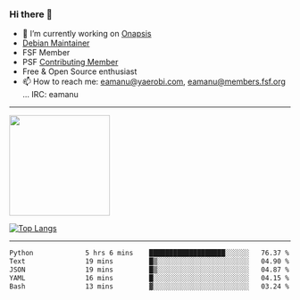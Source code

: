 ### Hi there 👋


- 🔭 I’m currently working on [Onapsis](http://onapsis.com)
- [Debian Maintainer](https://qa.debian.org/developer.php?login=eamanu%40yaerobi.com)
- FSF Member
- PSF [Contributing Member](https://www.python.org/psf/membership/#what-membership-classes-are-there)
- Free & Open Source enthusiast 
- 📫 How to reach me: eamanu@yaerobi.com, eamanu@members.fsf.org ... IRC: eamanu

---

<img height="180em" src="https://github-readme-stats.vercel.app/api?theme=dark&username=eamanu&show_icons=true&hide_border=true&&count_private=true&include_all_commits=true" />

[![Top Langs](https://github-readme-stats.vercel.app/api/top-langs/?theme=dark&username=eamanu&layout=compact)](https://github.com/anuraghazra/github-readme-stats)

---

<!--START_SECTION:waka-->

```txt
Python             5 hrs 6 mins    ███████████████████░░░░░░   76.37 %
Text               19 mins         █▒░░░░░░░░░░░░░░░░░░░░░░░   04.90 %
JSON               19 mins         █▒░░░░░░░░░░░░░░░░░░░░░░░   04.87 %
YAML               16 mins         █░░░░░░░░░░░░░░░░░░░░░░░░   04.15 %
Bash               13 mins         ▓░░░░░░░░░░░░░░░░░░░░░░░░   03.24 %
```

<!--END_SECTION:waka-->
